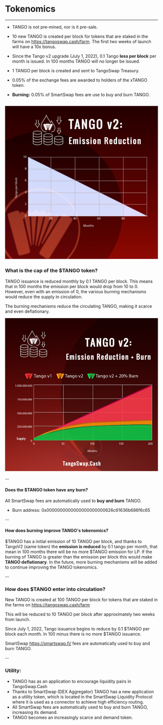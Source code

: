 # Tokenomics

---
- TANGO is not pre-mined, nor is it pre-sale.

- 10 new TANGO is created per block for tokens that are staked in the farms on <https://tangoswap.cash/farm>. The first two weeks of launch will have a 10x bonus.

- Since the Tango v2 upgrade (July 1, 2022), 0.1 Tango **less per block** per month is issued. In 100 months TANGO will no longer be issued.

- 1 TANGO per block is created and sent to TangoSwap Treasury.

- 0.05% of the exchange fees are awarded to holders of the xTANGO token.

- **Burning:** 0.05% of SmartSwap fees are use to buy and burn TANGO. 

![icon](https://raw.githubusercontent.com/tangoswap-cash/art/master/tango-v2/emission-reduction.jpeg)
--
### What is the cap of the $TANGO token?

TANGO issuance is reduced monthly by 0.1 TANGO per block. This means that in 100 months the emission per block would drop from 10 to 0. However, even with an emission of 0, the various burning mechanisms would reduce the supply in circulation.

The burning mechanisms reduce the circulating TANGO, making it scarce and even deflationary.

![icon](https://raw.githubusercontent.com/tangoswap-cash/art/master/tango-v2/tangov2-supply.jpeg)

--
#### Does the $TANGO token have any burn?
All SmartSwap fees are automatically used to **buy and burn** TANGO.
- Burn address: 0x0000000000000000000000626c61636b686f6c65  

--

#### How does burning improve TANGO's tokenomics?
$TANGO has a initial emission of 10 TANGO per block, and thanks to TangoV2 (same token) the **emission is reduced** by 0.1 tango per month,  that mean in 100 months there will be no more $TANGO emission for LP. 
If the burning of TANGO is greater than the emission per block this would make **TANGO deflationary**.
In the future, more burning mechanisms will be added to continue improving the TANGO tokenomics.



--
### How does $TANGO enter into circulation?

New TANGO is created at 100 TANGO per block for tokens that are staked in the farms on <https://tangoswap.cash/farm>

This will be reduced to 10 TANGO per block after approximately two weeks from launch. 

Since July 1, 2022, Tango issuance begins to reduce by 0.1 $TANGO per block each month. In 100 minus there is no more $TANGO issuance.

SmartSwap <https://smartswap.fi/> fees are automatically used to buy and burn TANGO.

--
### Utility:
- TANGO has as an application to encourage liquidity pairs in TangoSwap.Cash     
- Thanks to SmartSwap (DEX Aggregator) TANGO has a new application as a utility token, which is located in the SmartSwap Liquidity Protocol where it is used as a connector to achieve high efficiency routing.
- All SmartSwap fees are automatically used to buy and burn TANGO, increasing its demand.
- TANGO becomes an increasingly scarce and demand token.
